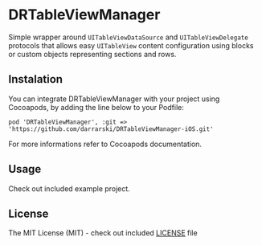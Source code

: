 # DRTableViewManager

Simple wrapper around `UITableViewDataSource` and `UITableViewDelegate` protocols that allows easy `UITableView` content configuration using blocks or custom objects representing sections and rows.

## Instalation

You can integrate DRTableViewManager with your project using Cocoapods, by adding the line below to your Podfile:

    pod 'DRTableViewManager', :git => 'https://github.com/darrarski/DRTableViewManager-iOS.git'
    
For more informations refer to Cocoapods documentation.

## Usage

Check out included example project.

## License

The MIT License (MIT) - check out included [LICENSE](LICENSE) file

